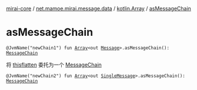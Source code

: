 [mirai-core](../../index.md) / [net.mamoe.mirai.message.data](../index.md) / [kotlin.Array](index.md) / [asMessageChain](./as-message-chain.md)

# asMessageChain

`@JvmName("newChain1") fun `[`Array`](https://kotlinlang.org/api/latest/jvm/stdlib/kotlin/-array/index.html)`<out `[`Message`](../-message/index.md)`>.asMessageChain(): `[`MessageChain`](../-message-chain/index.md)

将 [this](#)[flatten](../kotlin.collections.-iterable/flatten.md) 委托为一个 [MessageChain](../-message-chain/index.md)

`@JvmName("newChain2") fun `[`Array`](https://kotlinlang.org/api/latest/jvm/stdlib/kotlin/-array/index.html)`<out `[`SingleMessage`](../-single-message.md)`>.asMessageChain(): `[`MessageChain`](../-message-chain/index.md)